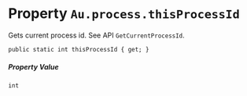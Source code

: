 # Property `Au.process.thisProcessId`

Gets current process id. See API `GetCurrentProcessId`.

```
public static int thisProcessId { get; }
```

##### Property Value

`int`
